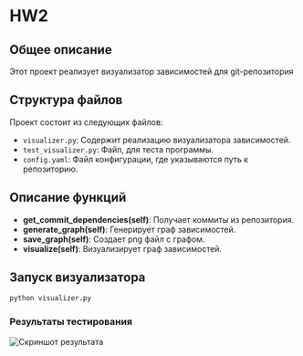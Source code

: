 # HW2

## Общее описание
Этот проект реализует визуализатор зависимостей для git-репозитория

## Структура файлов
Проект состоит из следующих файлов:
- `visualizer.py`: Содержит реализацию визуализатора зависимостей.
- `test_visualizer.py`: Файл, для теста программы.
- `config.yaml`: Файл конфигурации, где указываются путь к репозиторию.

## Описание функций
- **get_commit_dependencies(self)**: Получает коммиты из репозитория.
- **generate_graph(self)**: Генерирует граф зависимостей.
- **save_graph(self)**: Создает png файл с графом.
- **visualize(self)**: Визуализирует граф зависимостей.

## Запуск визуализатора
```bash
python visualizer.py
```
### Результаты тестирования
![Скриншот результата](photo/Снимок%20экрана%202024-10-24%20212010.png)
